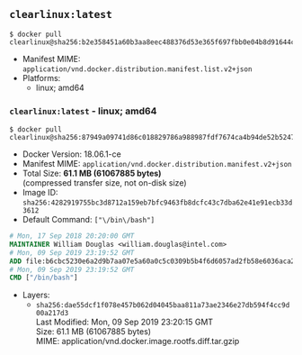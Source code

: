 ## `clearlinux:latest`

```console
$ docker pull clearlinux@sha256:b2e358451a60b3aa8eec488376d53e365f697fbb0e04b8d91644c288f3099c1a
```

-	Manifest MIME: `application/vnd.docker.distribution.manifest.list.v2+json`
-	Platforms:
	-	linux; amd64

### `clearlinux:latest` - linux; amd64

```console
$ docker pull clearlinux@sha256:87949a09741d86c018829786a988987fdf7674ca4b94de52b5247f5bf0aa52f3
```

-	Docker Version: 18.06.1-ce
-	Manifest MIME: `application/vnd.docker.distribution.manifest.v2+json`
-	Total Size: **61.1 MB (61067885 bytes)**  
	(compressed transfer size, not on-disk size)
-	Image ID: `sha256:4282919755bc3d8712a159eb7bfc9463fb8dcfc43c7dba62e41e91ecb33d3612`
-	Default Command: `["\/bin\/bash"]`

```dockerfile
# Mon, 17 Sep 2018 20:20:00 GMT
MAINTAINER William Douglas <william.douglas@intel.com>
# Mon, 09 Sep 2019 23:19:52 GMT
ADD file:b6cbc5230e6a2d9b7aa07e5a60a0c5c0309b5b4f6d6057ad2fb58e6036aca221 in / 
# Mon, 09 Sep 2019 23:19:52 GMT
CMD ["/bin/bash"]
```

-	Layers:
	-	`sha256:dae55dcf1f078e457b062d04045baa811a73ae2346e27db594f4cc9d00a217d3`  
		Last Modified: Mon, 09 Sep 2019 23:20:15 GMT  
		Size: 61.1 MB (61067885 bytes)  
		MIME: application/vnd.docker.image.rootfs.diff.tar.gzip
